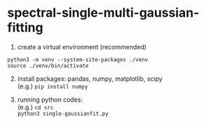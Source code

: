 # spectral-single-multi-gaussian-fitting

1. create a virtual environment (recommended)

`python3 -m venv --system-site-packages ./venv`\
`source ./venv/bin/activate `

2. install packages: pandas, numpy, matplotlib, scipy \
(e.g.) `pip install numpy`

3. running python codes: \
(e.g.) `cd src`\
`python3 single-gaussianfit.py`
